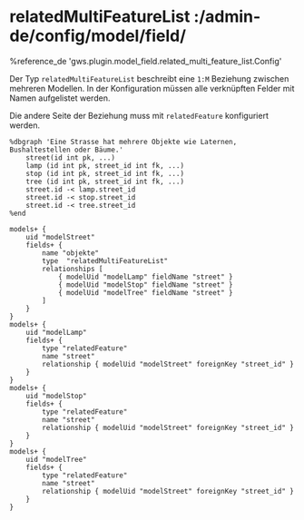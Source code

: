 # relatedMultiFeatureList :/admin-de/config/model/field/

%reference_de 'gws.plugin.model_field.related_multi_feature_list.Config'

Der Typ `relatedMultiFeatureList` beschreibt eine `1:M` Beziehung zwischen mehreren Modellen. In der Konfiguration müssen alle verknüpften Felder mit Namen aufgelistet werden.

Die andere Seite der Beziehung muss mit `relatedFeature` konfiguriert werden.

    %dbgraph 'Eine Strasse hat mehrere Objekte wie Laternen, Bushaltestellen oder Bäume.'
        street(id int pk, ...)
        lamp (id int pk, street_id int fk, ...)
        stop (id int pk, street_id int fk, ...)
        tree (id int pk, street_id int fk, ...)
        street.id -< lamp.street_id
        street.id -< stop.street_id
        street.id -< tree.street_id
    %end

    models+ {
        uid "modelStreet"
        fields+ {
            name "objekte"
            type  "relatedMultiFeatureList"
            relationships [
                { modelUid "modelLamp" fieldName "street" }
                { modelUid "modelStop" fieldName "street" }
                { modelUid "modelTree" fieldName "street" }
            ]
        }
    }
    models+ {
        uid "modelLamp"
        fields+ { 
            type "relatedFeature" 
            name "street"
            relationship { modelUid "modelStreet" foreignKey "street_id" }
        }
    }
    models+ {
        uid "modelStop"
        fields+ { 
            type "relatedFeature" 
            name "street"
            relationship { modelUid "modelStreet" foreignKey "street_id" }
        }
    }
    models+ {
        uid "modelTree"
        fields+ { 
            type "relatedFeature" 
            name "street"
            relationship { modelUid "modelStreet" foreignKey "street_id" }
        }
    }
